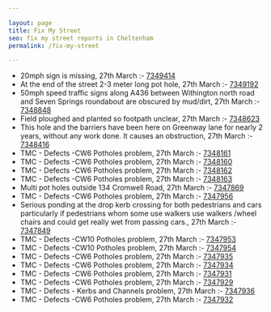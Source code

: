 ```yaml
---

layout: page
title: Fix My Street
seo: fix my street reports in Cheltenham
permalink: /fix-my-street

---
```


<!-- fix_marker starts -->

- 20mph sign is missing, 27th March :- [7349414](https://www.fixmystreet.com/report/7349414)
- At the end of the street 2-3 meter long pot hole, 27th March :- [7349192](https://www.fixmystreet.com/report/7349192)
- 50mph speed traffic signs along A436 between Withington north road and Seven Springs roundabout are obscured by mud/dirt, 27th March :- [7348848](https://www.fixmystreet.com/report/7348848)
- Field ploughed and planted so footpath unclear, 27th March :- [7348623](https://www.fixmystreet.com/report/7348623)
- This hole and the barriers have been here on Greenway lane for nearly 2 years, without any work done. It causes an obstruction, 27th March :- [7348416](https://www.fixmystreet.com/report/7348416)
- TMC - Defects -CW6 Potholes  problem, 27th March :- [7348161](https://www.fixmystreet.com/report/7348161)
- TMC - Defects -CW6 Potholes  problem, 27th March :- [7348160](https://www.fixmystreet.com/report/7348160)
- TMC - Defects -CW6 Potholes  problem, 27th March :- [7348162](https://www.fixmystreet.com/report/7348162)
- TMC - Defects -CW6 Potholes  problem, 27th March :- [7348163](https://www.fixmystreet.com/report/7348163)
- Multi pot holes outside 134 Cromwell Road, 27th March :- [7347869](https://www.fixmystreet.com/report/7347869)
- TMC - Defects -CW6 Potholes  problem, 27th March :- [7347956](https://www.fixmystreet.com/report/7347956)
- Serious ponding at the drop kerb crossing for both pedestrians and cars particularly if pedestrians whom some use walkers use walkers /wheel chairs and could get really wet from passing cars., 27th March :- [7347849](https://www.fixmystreet.com/report/7347849)
- TMC - Defects -CW10 Potholes problem, 27th March :- [7347953](https://www.fixmystreet.com/report/7347953)
- TMC - Defects -CW10 Potholes problem, 27th March :- [7347954](https://www.fixmystreet.com/report/7347954)
- TMC - Defects -CW6 Potholes  problem, 27th March :- [7347935](https://www.fixmystreet.com/report/7347935)
- TMC - Defects -CW6 Potholes  problem, 27th March :- [7347934](https://www.fixmystreet.com/report/7347934)
- TMC - Defects -CW6 Potholes  problem, 27th March :- [7347931](https://www.fixmystreet.com/report/7347931)
- TMC - Defects -CW6 Potholes  problem, 27th March :- [7347929](https://www.fixmystreet.com/report/7347929)
- TMC - Defects - Kerbs and Channels problem, 27th March :- [7347936](https://www.fixmystreet.com/report/7347936)
- TMC - Defects -CW6 Potholes  problem, 27th March :- [7347932](https://www.fixmystreet.com/report/7347932)

<!-- fix_marker ends -->